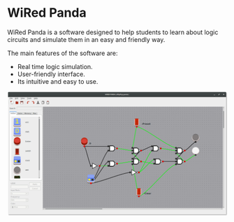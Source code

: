 # WiRed Panda

WiRed Panda is a software designed to help students to learn about logic circuits and simulate them in an easy and friendly way.

The main features of the software are:
  - Real time logic simulation.
  - User-friendly interface.
  - Its intuitive and easy to use.

![Alt text](images/wpanda.png?raw=true "WiRed Panda Screenshot")
